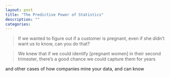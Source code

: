 ```yaml
---
layout: post
title: "The Predictive Power of Statistics"
description: ""
categories: 
---
```


>If we wanted to figure out if a customer is pregnant, even if she didn’t want us to know, can you do that?

>We knew that if we could identify [pregnant women] in their second trimester, there’s a good chance we could capture them for years




and other cases of how companies mine your data, and can know 

